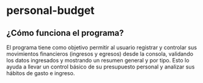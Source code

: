 # personal-budget
## ¿Cómo funciona el programa?
El programa tiene como objetivo permitir al usuario registrar y controlar sus movimientos financieros (ingresos y egresos) desde la consola, validando los datos ingresados y mostrando un resumen general y por tipo. Esto lo ayuda a llevar un control básico de su presupuesto personal y analizar sus hábitos de gasto e ingreso.